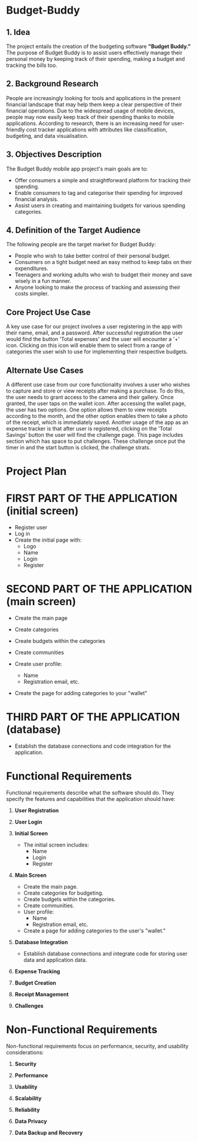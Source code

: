 # Budget-Buddy

## 1. Idea

The project entails the creation of the budgeting software **"Budget Buddy."** The purpose of Budget Buddy is to assist users effectively manage their personal money by keeping track of their spending, making a budget and tracking the bills too. 
 
## 2. Background Research

People are increasingly looking for tools and applications in the present financial landscape that may help them keep a clear perspective of their financial operations. Due to the widespread usage of mobile devices, people may now easily keep track of their spending thanks to mobile applications. According to research, there is an increasing need for user-friendly cost tracker applications with attributes like classification, budgeting, and data visualisation.

## 3. Objectives Description

The Budget Buddy mobile app project's main goals are to:

- Offer consumers a simple and straightforward platform for tracking their spending.
- Enable consumers to tag and categorise their spending for improved financial analysis.
- Assist users in creating and maintaining budgets for various spending categories.

## 4. Definition of the Target Audience

The following people are the target market for Budget Buddy:

- People who wish to take better control of their personal budget.
- Consumers on a tight budget need an easy method to keep tabs on their expenditures. 
- Teenagers and working adults who wish to budget their money and save wisely in a fun manner.
- Anyone looking to make the process of tracking and assessing their costs simpler.



## Core Project Use Case

A key use case for our project involves a user registering in the app with their name, email, and a password. After successful registration the user would find the button 'Total expenses' and the user will encounter a '+' icon. Clicking on this icon will enable them to select from a range of categories the user wish to use for implementing their respective budgets.

## Alternate Use Cases

A different use case from our core functionality involves a user who wishes to capture and store or view receipts after making a purchase. To do this, the user needs to grant access to the camera and their gallery. Once granted, the user taps on the wallet icon. After accessing the wallet page, the user has two options. One option allows them to view receipts according to the month, and the other option enables them to take a photo of the receipt, which is immediately saved.
Another usage of the app as an expense tracker is that after user is registered, clicking on the 'Total Savings' button the user will find the challenge page. This page includes section which has space to put challenges. These challenge once put the timer in and the start button is clicked, the challenge strats.

# Project Plan

# FIRST PART OF THE APPLICATION (initial screen)

- Register user
- Log in
- Create the initial page with:
  - Logo
  - Name
  - Login
  - Register

# SECOND PART OF THE APPLICATION (main screen)

- Create the main page
- Create categories
- Create budgets within the categories
- Create communities
- Create user profile:

  - Name
  - Registration email, etc.

- Create the page for adding categories to your "wallet"

# THIRD PART OF THE APPLICATION (database)

- Establish the database connections and code integration for the application.

# Functional Requirements

Functional requirements describe what the software should do. They specify the features and capabilities that the application should have:

1. **User Registration**

2. **User Login**

3. **Initial Screen**

   - The initial screen includes:
     - Name
     - Login
     - Register

4. **Main Screen**

   - Create the main page.
   - Create categories for budgeting.
   - Create budgets within the categories.
   - Create communities.
   - User profile:
     - Name
     - Registration email, etc.
   - Create a page for adding categories to the user's "wallet."

5. **Database Integration**

   - Establish database connections and integrate code for storing user data and application data.

6. **Expense Tracking**

7. **Budget Creation**

8. **Receipt Management**

9. **Challenges**

# Non-Functional Requirements
 
Non-functional requirements focus on performance, security, and usability considerations:

1. **Security**

2. **Performance**

3. **Usability**

4. **Scalability**

5. **Reliability**

6. **Data Privacy**

7. **Data Backup and Recovery**
